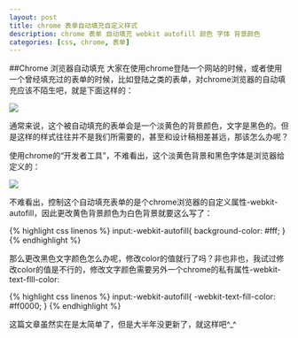 ```yaml
---
layout: post
title: chrome 表单自动填充自定义样式
description: chrome 表单 自动填充 webkit autofill 颜色 字体 背景颜色
categories: [css, chrome, 表单]
---
```


##Chrome 浏览器自动填充
大家在使用chrome登陆一个网站的时候，或者使用一个曾经填充过的表单的时候，比如登陆之类的表单，对chrome浏览器的自动填充应该不陌生吧，就是下面这样的：

<img src="http://woaixiangbao.github.io/demo/20151216/autofill.jpg" />

通常来说，这个被自动填充的表单会是一个淡黄色的背景颜色，文字是黑色的。但是这样的样式往往并不是我们所需要的，甚至和设计稿相差甚远，那该怎么办呢？

使用chrome的“开发者工具”，不难看出，这个淡黄色背景和黑色字体是浏览器给定义的：

<img src="http://woaixiangbao.github.io/demo/20151216/autofill2.jpg" />


不难看出，控制这个自动填充表单的是个chrome浏览器的自定义属性-webkit-autofill，因此更改黄色背景颜色为白色背景就要这么写了：

{% highlight css linenos %}
input:-webkit-autofill{
    background-color: #fff;
}
{% endhighlight %}

那么更改黑色文字颜色怎么办呢，修改color的值就行了吗？非也非也，我试过修改color的值是不行的，修改文字颜色需要另外一个chrome的私有属性-webkit-text-flll-color:

{% highlight css linenos %}
input:-webkit-autofill{
    -webkit-text-fill-color: #ff0000;
}
{% endhighlight %}


这篇文章虽然实在是太简单了，但是大半年没更新了，就这样吧^_^